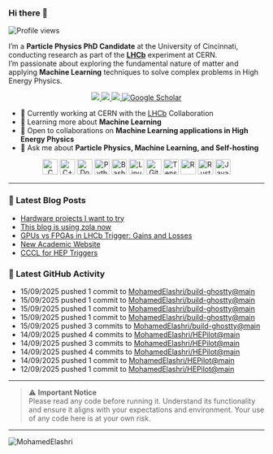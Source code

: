 ### Hi there 👋

<p align="left">
  <img src="https://komarev.com/ghpvc/?username=MohamedElashri&style=flat-square" alt="Profile views" />
</p>

I’m a **Particle Physics PhD Candidate** at the University of Cincinnati, conducting research as part of the **[LHCb](https://home.cern/science/experiments/lhcb)** experiment at CERN.  
I’m passionate about exploring the fundamental nature of matter and applying **Machine Learning** techniques to solve complex problems in High Energy Physics.



<p align="center">
  <a href="https://melashri.net/">
    <img src="https://img.shields.io/badge/Website-melashri.net-blue?logo=google-chrome&logoColor=white" />
  </a>
  <a href="https://linkedin.com/in/elashri">
    <img src="https://img.shields.io/badge/LinkedIn-elashri-blue?logo=linkedin&logoColor=white" />
  </a>
  <a href="https://keybase.io/melashri">
    <img src="https://img.shields.io/badge/Keybase-melashri-orange?logo=keybase&logoColor=white" />
  </a>
  <a href="https://scholar.google.com/citations?user=XtPg3SIAAAAJ&hl=en">
    <img src="https://img.shields.io/badge/Google%20Scholar-Mohamed Elashri-blue?logo=google-scholar" alt="Google Scholar"/>
  </a>

</p>



- 🔭 Currently working at CERN with the [LHCb](https://home.cern/science/experiments/lhcb) Collaboration  
- 🌱 Learning more about **Machine Learning**  
- 👯 Open to collaborations on **Machine Learning applications in High Energy Physics**  
- 💬 Ask me about **Particle Physics, Machine Learning, and Self-hosting**  




<div align="center">
  <img src="https://profilinator.rishav.dev/skills-assets/c-original.svg" alt="C" height="30" />
  <img src="https://profilinator.rishav.dev/skills-assets/cplusplus-original.svg" alt="C++" height="30" />
  <img src="https://profilinator.rishav.dev/skills-assets/docker-original-wordmark.svg" alt="Docker" height="30" />
  <img src="https://profilinator.rishav.dev/skills-assets/python-original.svg" alt="Python" height="30" />
  <img src="https://profilinator.rishav.dev/skills-assets/gnu_bash-icon.svg" alt="Bash" height="30" />
  <img src="https://profilinator.rishav.dev/skills-assets/linux-original.svg" alt="Linux" height="30" />
  <img src="https://profilinator.rishav.dev/skills-assets/git-scm-icon.svg" alt="Git" height="30" />
  <img src="https://profilinator.rishav.dev/skills-assets/tensorflow-icon.svg" alt="TensorFlow" height="30" />
  <img src="https://profilinator.rishav.dev/skills-assets/r.svg" alt="R" height="30" />
  <img src="https://profilinator.rishav.dev/skills-assets/rust-plain.svg" alt="Rust" height="30" />
  <img src="https://profilinator.rishav.dev/skills-assets/javascript-original.svg" alt="JavaScript" height="30" />
</div>

---

### 📌 Latest Blog Posts
<!-- BLOG-POST-LIST:START -->

- [Hardware projects I want to try](https://blog.melashri.net/micro/hardware-projects-list/)
- [This blog is using zola now](https://blog.melashri.net/micro/zola-blog/)
- [GPUs vs FPGAs in LHCb Trigger: Gains and Losses](https://blog.melashri.net/posts/lhcb-htl1/)
- [New Academic Website](https://blog.melashri.net/micro/new-academic-website/)
- [CCCL for HEP Triggers](https://blog.melashri.net/posts/cccl/)

<!-- BLOG-POST-LIST:END -->

### 📌 Latest GitHub Activity
<!-- ACTIVITY:START -->
- 15/09/2025 pushed 1 commit to [MohamedElashri/build-ghostty@main](https://github.com/MohamedElashri/build-ghostty/compare/a098d201150e6089a4b4775eed3f57b5d251d1c2...e4fd38aff30eb264550528f6e420e279965b776c)
- 15/09/2025 pushed 1 commit to [MohamedElashri/build-ghostty@main](https://github.com/MohamedElashri/build-ghostty/compare/8ea1d6c0d6992a24096e0dd934a6df44acc70de8...a098d201150e6089a4b4775eed3f57b5d251d1c2)
- 15/09/2025 pushed 1 commit to [MohamedElashri/build-ghostty@main](https://github.com/MohamedElashri/build-ghostty/compare/1af2f35b9e11f7e12a843d053411aa7ec5aaf7d4...8ea1d6c0d6992a24096e0dd934a6df44acc70de8)
- 15/09/2025 pushed 1 commit to [MohamedElashri/build-ghostty@main](https://github.com/MohamedElashri/build-ghostty/compare/ca93a1e0528318dc367ff3ca22b3bd0bcc5b684d...1af2f35b9e11f7e12a843d053411aa7ec5aaf7d4)
- 15/09/2025 pushed 3 commits to [MohamedElashri/build-ghostty@main](https://github.com/MohamedElashri/build-ghostty/compare/2fa36498912aa8742f49a45e571603da70842812...ca93a1e0528318dc367ff3ca22b3bd0bcc5b684d)
- 14/09/2025 pushed 4 commits to [MohamedElashri/HEPilot@main](https://github.com/MohamedElashri/HEPilot/compare/5e01b3750fe6d881f73cee908f72f2fcdd5ca87e...c138a17c71cfc3ad96e53150e05c9d6e5210986e)
- 14/09/2025 pushed 3 commits to [MohamedElashri/HEPilot@main](https://github.com/MohamedElashri/HEPilot/compare/ce13b20432dccbccadbe00dc196ac7854c9651e9...5e01b3750fe6d881f73cee908f72f2fcdd5ca87e)
- 14/09/2025 pushed 4 commits to [MohamedElashri/HEPilot@main](https://github.com/MohamedElashri/HEPilot/compare/bf12b13dd9561a10f57da301a423c26a3135c41d...ce13b20432dccbccadbe00dc196ac7854c9651e9)
- 14/09/2025 pushed 1 commit to [MohamedElashri/HEPilot@main](https://github.com/MohamedElashri/HEPilot/compare/0c4ce185fda7d956c1dd8c7c9e3e503ba6c7fa8c...bf12b13dd9561a10f57da301a423c26a3135c41d)
- 12/09/2025 pushed 1 commit to [MohamedElashri/HEPilot@main](https://github.com/MohamedElashri/HEPilot/compare/b817c70cf1c5128e4c7c6ddf8e406e6c28dac2d7...0c4ce185fda7d956c1dd8c7c9e3e503ba6c7fa8c)
<!-- ACTIVITY:END -->

---

> ⚠️ **Important Notice**  
> Please read any code before running it. Understand its functionality and ensure it aligns with your expectations and environment. Your use of any code here is at your own risk.

---

<p>
  <img align="left" src="https://github-readme-stats.vercel.app/api/top-langs/?username=MohamedElashri&layout=compact&hide=jupyter%20notebook,php,html,javascript,css,scss,nsis,less,mathematica&langs_count=8" alt="MohamedElashri" />
</p>
